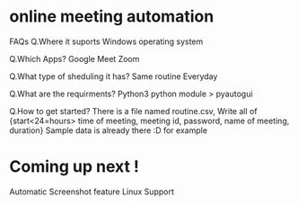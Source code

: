 # online meeting automation

FAQs
Q.Where it suports
Windows operating system

Q.Which Apps?
Google Meet
Zoom

Q.What type of sheduling it has?
Same routine Everyday

Q.What are the requirments?
Python3
python module > pyautogui

Q.How to get started?
There is  a file named routine.csv, Write all of {start<24=hours> time of meeting, meeting id, password, name of meeting, duration<in seconds>}
Sample data is already there :D for example


# Coming up next !

Automatic Screenshot feature
Linux Support
